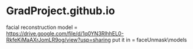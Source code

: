 # GradProject.github.io
facial reconstruction model = https://drive.google.com/file/d/1q0YN3RlhhEL0-RkfeKiMaAXrJomLR9og/view?usp=sharing
put it in = faceUnmask\models
